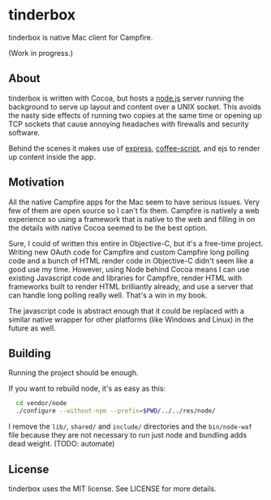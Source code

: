 # tinderbox

tinderbox is native Mac client for Campfire. 

(Work in progress.)

## About

tinderbox is written with Cocoa, but hosts a [node.js](http://www.nodejs.org/) server running the background to serve up layout and content over a UNIX socket. This avoids the nasty side effects of running two copies at the same time or opening up TCP sockets that cause annoying headaches with firewalls and security software. 

Behind the scenes it makes use of [express](http://expressjs.com/), [coffee-script](http://coffeescript.org/), and ejs to render up content inside the app. 

## Motivation

All the native Campfire apps for the Mac seem to have serious issues. Very few of them are open source so I can't fix them. Campfire is natively a web experience so using a framework that is native to the web and filling in on the details with native Cocoa seemed to be the best option. 

Sure, I could of written this entire in Objective-C, but it's a free-time project. Writing new OAuth code for Campfire and custom Campfire long polling code and a bunch of HTML render code in Objective-C didn't seem like a good use my time. However, using Node behind Cocoa means I can use existing Javascript code and libraries for Campfire, render HTML with frameworks built to render HTML brilliantly already, and use a server that can handle long polling really well. That's a win in my book.  

The javascript code is abstract enough that it could be replaced with a similar native wrapper for other platforms (like Windows and Linux) in the future as well. 

## Building

Running the project should be enough. 

If you want to rebuild node, it's as easy as this:

```bash
  cd vendor/node
  ./configure --without-npm --prefix=$PWD/../../res/node/
```

I remove the `lib/`, `shared/` and `include/` directories and the `bin/node-waf` file because they are not necessary to run just node and bundling adds dead weight. (TODO: automate)

## License

tinderbox uses the MIT license. See LICENSE for more details.